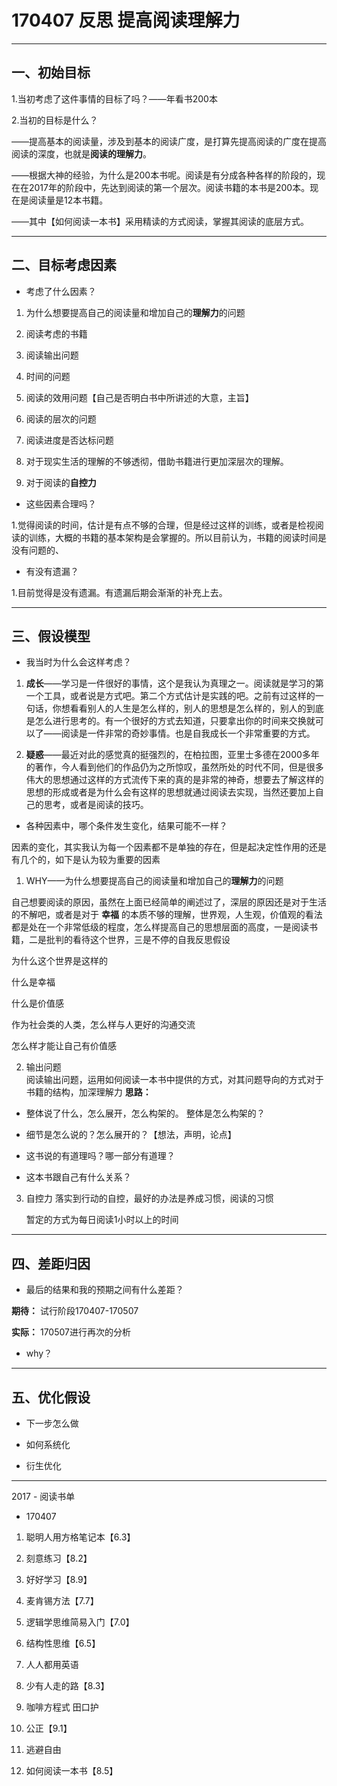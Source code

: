 # 170407 反思 提高阅读理解力
---
## 一、初始目标

1.当初考虑了这件事情的目标了吗？——年看书200本

2.当初的目标是什么？

——提高基本的阅读量，涉及到基本的阅读广度，是打算先提高阅读的广度在提高阅读的深度，也就是**阅读的理解力**。

——根据大神的经验，为什么是200本书呢。阅读是有分成各种各样的阶段的，现在在2017年的阶段中，先达到阅读的第一个层次。阅读书籍的本书是200本。现在是阅读量是12本书籍。

——其中【如何阅读一本书】采用精读的方式阅读，掌握其阅读的底层方式。

- - -
## 二、目标考虑因素


- 考虑了什么因素？

1. 为什么想要提高自己的阅读量和增加自己的**理解力**的问题

2. 阅读考虑的书籍

3. 阅读输出问题

3. 时间的问题

4. 阅读的效用问题【自己是否明白书中所讲述的大意，主旨】

5. 阅读的层次的问题

6. 阅读进度是否达标问题

7. 对于现实生活的理解的不够透彻，借助书籍进行更加深层次的理解。

8. 对于阅读的**自控力**



- 这些因素合理吗？



1.觉得阅读的时间，估计是有点不够的合理，但是经过这样的训练，或者是检视阅读的训练，大概的书籍的基本架构是会掌握的。所以目前认为，书籍的阅读时间是没有问题的、


- 有没有遗漏？

1.目前觉得是没有遗漏。有遗漏后期会渐渐的补充上去。


- - -

## 三、假设模型

 - 我当时为什么会这样考虑？

1. **成长**——学习是一件很好的事情，这个是我认为真理之一。阅读就是学习的第一个工具，或者说是方式吧。第二个方式估计是实践的吧。之前有过这样的一句话，你想看看别人的人生是怎么样的，别人的思想是怎么样的，别人的到底是怎么进行思考的。有一个很好的方式去知道，只要拿出你的时间来交换就可以了——阅读是一件非常的奇妙事情。也是自我成长一个非常重要的方式。

2. **疑惑**——最近对此的感觉真的挺强烈的，在柏拉图，亚里士多德在2000多年的著作，今人看到他们的作品仍为之所惊叹，虽然所处的时代不同，但是很多伟大的思想通过这样的方式流传下来的真的是非常的神奇，想要去了解这样的思想的形成或者是为什么会有这样的思想就通过阅读去实现，当然还要加上自己的思考，或者是阅读的技巧。



 - 各种因素中，哪个条件发生变化，结果可能不一样？

因素的变化，其实我认为每一个因素都不是单独的存在，但是起决定性作用的还是有几个的，如下是认为较为重要的因素

1. WHY——为什么想要提高自己的阅读量和增加自己的**理解力**的问题
  
  自己想要阅读的原因，虽然在上面已经简单的阐述过了，深层的原因还是对于生活的不解吧，或者是对于 **幸福** 的本质不够的理解，世界观，人生观，价值观的看法都是处在一个非常低级的程度，怎么样提高自己的思想层面的高度，一是阅读书籍，二是批判的看待这个世界，三是不停的自我反思假设
  
  为什么这个世界是这样的
  
  什么是幸福
  
  什么是价值感
  
  作为社会类的人类，怎么样与人更好的沟通交流
  
  怎么样才能让自己有价值感
  
 
2. 输出问题  
  阅读输出问题，运用如何阅读一本书中提供的方式，对其问题导向的方式对于书籍的结构，加深理解力
  **思路：**
- 整体说了什么，怎么展开，怎么构架的。 整体是怎么构架的？

- 细节是怎么说的？怎么展开的？【想法，声明，论点】

- 这书说的有道理吗？哪一部分有道理？

- 这本书跟自己有什么关系？

3. 自控力
   落实到行动的自控，最好的办法是养成习惯，阅读的习惯
   
   暂定的方式为每日阅读1小时以上的时间


- - -

## 四、差距归因

- 最后的结果和我的预期之间有什么差距？

**期待：** 试行阶段170407-170507

**实际：**  170507进行再次的分析

- why？

---

##  五、优化假设

- 下一步怎么做

- 如何系统化

- 衍生优化

-----


2017 - 阅读书单
- 170407

1. 聪明人用方格笔记本【6.3】

2. 刻意练习【8.2】

3. 好好学习【8.9】

4. 麦肯锡方法【7.7】

5. 逻辑学思维简易入门【7.0】

6. 结构性思维【6.5】

7. 人人都用英语

8. 少有人走的路【8.3】

9. 咖啡方程式 田口护

10. 公正【9.1】

11. 逃避自由

12. 如何阅读一本书【8.5】


